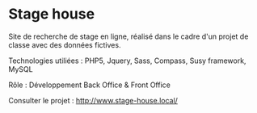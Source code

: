 # Stage house

Site de recherche de stage en ligne, réalisé dans le cadre d'un projet de classe avec des données fictives.

Technologies utiliées : PHP5, Jquery, Sass, Compass, Susy framework, MySQL

Rôle : Développement Back Office & Front Office

Consulter le projet : http://www.stage-house.local/
